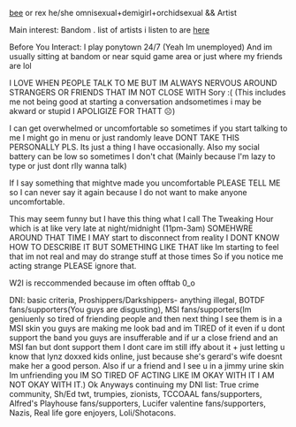 [bee](https://pronouns.cc/@sws) or rex he/she omnisexual+demigirl+orchidsexual && Artist 

Main interest: Bandom . list of artists i listen to are [here](https://rentry.co/went)

Before You Interact: I play ponytown 24/7 (Yeah Im unemployed) And im usually sitting at bandom or near squid game area or just where my friends are lol

I LOVE WHEN PEOPLE TALK TO ME BUT IM ALWAYS NERVOUS AROUND STRANGERS OR FRIENDS THAT IM NOT CLOSE WITH Sory :( (This includes me not being good at starting a conversation andsometimes i may be akward or stupid I APOLIGIZE FOR THATT ☹)

I can get overwhelmed or uncomfortable so sometimes if you start talking to me I might go in menu or just randomly leave DONT TAKE THIS PERSONALLY PLS. Its just a thing I have occasionally. Also my social battery can be low so sometimes I don't chat (Mainly because I'm lazy to type or just dont rlly wanna talk)

If I say something that mightve made you uncomfortable PLEASE TELL ME so I can never say it again because I do not want to make anyone uncomfortable.

This may seem funny but I have this thing what I call The Tweaking Hour which is at like very late at night/midnight (11pm-3am) SOMEHWRE AROUND THAT TIME I MAY start to disconnect from reality I DONT KNOW HOW TO DESCRIBE IT BUT SOMETHING LIKE THAT like Im starting to feel that im not real and may do strange stuff at those times So if you notice me acting strange PLEASE ignore that.

W2I is reccommended because im often offtab 0_o

DNI: basic criteria, Proshippers/Darkshippers- anything illegal, BOTDF fans/supporters(You guys are disgusting), MSI fans/supporters(Im geniuenly so tired of friending people and then next thing I see them is in a MSI skin you guys are making me look bad and im TIRED of it even if u dont support the band you guys are insufferable and if ur a close friend and an MSI fan but dont support them I dont care im still iffy about it + just letting u know that lynz doxxed kids online, just because she's gerard's wife doesnt make her a good person. Also if ur a friend and I see u in a jimmy urine skin Im unfriending you IM SO TIRED OF ACTING LIKE IM OKAY WITH IT I AM NOT OKAY WITH IT.) Ok Anyways continuing my DNI list: True crime community, Sh/Ed twt, trumpies, zionists, TCCOAAL fans/supporters, Alfred's Playhouse fans/supporters, Lucifer valentine fans/supporters, Nazis, Real life gore enjoyers, Loli/Shotacons.
